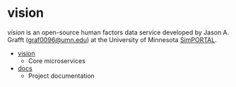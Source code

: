 # vision
*vision* is an open-source human factors data service developed by Jason A. Grafft (<graf0096@umn.edu>) at the University of Minnesota [SimPORTAL](https://www.simportal.umn.edu/).

- [vision][vision]
    - Core microservices
- [docs][docs]
    - Project documentation

[docs]: https://github.com/jagrafft/vision/tree/master/docs
[vision]: https://github.com/jagrafft/vision/tree/master/vision